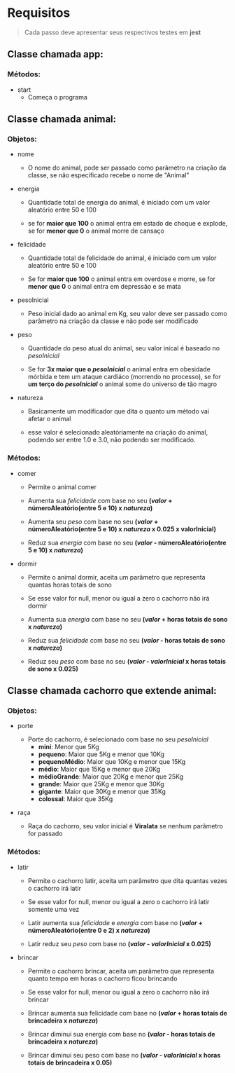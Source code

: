# Requisitos
> Cada passo deve apresentar seus respectivos testes em **jest**

## Classe chamada app:

### Métodos:
- start
    - Começa o programa


## Classe chamada animal:

### Objetos:
- nome

    - O nome do animal, pode ser passado como parâmetro na criação da classe,
      se não específicado recebe o nome de "Animal"
    
- energia

    - Quantidade total de energia do animal, é iniciado com um valor aleatório 
      entre 50 e 100

    - se for **maior que 100** o animal entra em estado de choque e explode, se for 
      **menor que 0** o animal morre de cansaço

- felicidade

    - Quantidade total de felicidade do animal, é iniciado com um valor aleatório
      entre 50 e 100
    
    - Se for **maior que 100** o animal entra em overdose e morre, se for **menor 
      que 0** o animal entra em depressão e se mata

- pesoInicial

    - Peso inicial dado ao animal em Kg, seu valor deve ser passado como parâmetro 
      na criação da classe e não pode ser modificado

- peso

    - Quantidade do peso atual do animal, seu valor inical é baseado no *pesoInicial*
    
    - Se for **3x maior que o *pesoInicial*** o animal entra em obesidade mórbida 
      e tem um ataque cardiáco (morrendo no processo), se for **um terço do 
      *pesoInicial*** o animal some do universo de tão magro

- natureza
    
    - Basicamente um modificador que dita o quanto um método vai afetar o animal

    - esse valor é selecionado aleatóriamente na criação do animal, podendo ser 
      entre 1.0 e 3.0, não podendo ser modificado.

### Métodos:
- comer
    
    - Permite o animal comer

    - Aumenta sua *felicidade* com base no seu 
      **(*valor* + númeroAleatório(entre 5 e 10) x *natureza*)**

    - Aumenta seu *peso* com base no seu
      **(*valor* + númeroAleatório(entre 5 e 10) x *natureza* x 0.025 x valorInicial)**
    
    - Reduz sua *energia* com base no seu
      **(*valor* - númeroAleatório(entre 5 e 10) x *natureza*)**

- dormir

    - Permite o animal dormir, aceita um parâmetro que representa quantas horas totais
    de sono

    - Se esse valor for null, menor ou igual a zero o cachorro não irá dormir

    - Aumenta sua *energia* com base no seu
      **(*valor* + horas totais de sono x *natureza*)**

    - Reduz sua *felicidade* com base no seu
      **(*valor* - horas totais de sono x *natureza*)**

    - Reduz seu *peso* com base no seu
      **(*valor* - *valorInicial* x horas totais de sono x 0.025)**
        

## Classe chamada cachorro que extende animal:

### Objetos:
- porte

    - Porte do cachorro, é selecionado com base no seu *pesoInicial*
        - **mini**: Menor que 5Kg
        - **pequeno**: Maior que 5Kg e menor que 10Kg
        - **pequenoMédio**: Maior que 10Kg e menor que 15Kg
        - **médio**: Maior que 15Kg e menor que 20Kg
        - **médioGrande**: Maior que 20Kg e menor que 25Kg
        - **grande**: Maior que 25Kg e menor que 30Kg
        - **gigante**: Maior que 30Kg e menor que 35Kg
        - **colossal**: Maior que 35Kg
        

- raça

    - Raça do cachorro, seu valor inicial é **Viralata** se nenhum parâmetro for
      passado

### Métodos:
- latir

    - Permite o cachorro latir, aceita um parâmetro que dita quantas vezes o 
      cachorro irá latir

    - Se esse valor for null, menor ou igual a zero o cachorro irá latir somente 
      uma vez

    - Latir aumenta sua *felicidade* e *energia* com base no
      **(*valor* + númeroAleatório(entre 0 e 2) x *natureza*)**

    - Latir reduz seu *peso* com base no
      **(*valor* - *valorInicial* x 0.025)**
    

- brincar

    - Permite o cachorro brincar, aceita um parâmetro que representa quanto tempo
      em horas o cachorro ficou brincando

    - Se esse valor for null, menor ou igual a zero o cachorro não irá brincar

    - Brincar aumenta sua felicidade com base no
      **(*valor* + horas totais de brincadeira x *natureza*)**

    - Brincar diminui sua energia com base no
      **(*valor* - horas totais de brincadeira x *natureza*)**
    
    - Brincar diminui seu peso com base no
      **(*valor* - *valorInicial* x horas totais de brincadeira x 0.05)**


